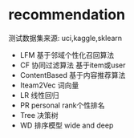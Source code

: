 #  recommendation 
  测试数据集来源:  uci,kaggle,sklearn
- LFM     基于邻域个性化召回算法
- CF   协同过滤算法   基于item或user
- ContentBased 基于内容推荐算法
- Iteam2Vec   词向量
- LR  线性回归
- PR  personal    rank个性排名
- Tree 决策树
- WD   排序模型  wide and deep


